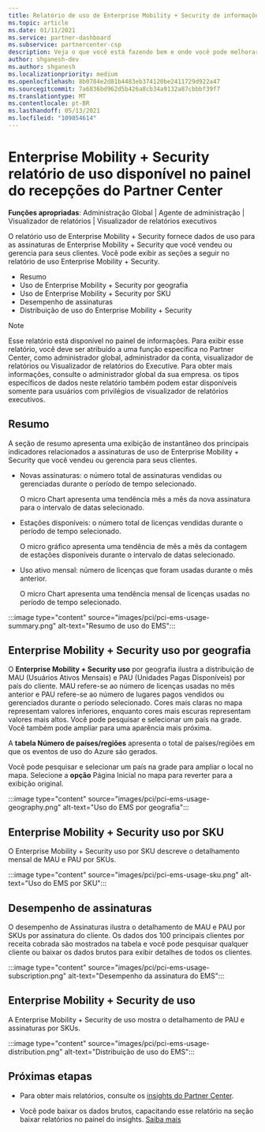 ```yaml
---
title: Relatório de uso de Enterprise Mobility + Security de informações do Partner Center
ms.topic: article
ms.date: 01/11/2021
ms.service: partner-dashboard
ms.subservice: partnercenter-csp
description: Veja o que você está fazendo bem e onde você pode melhorar a respeito do uso de Enterprise Mobility + Security assinaturas que você vende ou gerencia para seus clientes.
author: shganesh-dev
ms.author: shganesh
ms.localizationpriority: medium
ms.openlocfilehash: 8b0784e2d81b4483eb374120be2411729d922a47
ms.sourcegitcommit: 7a6836bd962d5b426a8cb34a9132a87cbbbf39f7
ms.translationtype: MT
ms.contentlocale: pt-BR
ms.lasthandoff: 05/13/2021
ms.locfileid: "109854614"
---
```

# <a name="enterprise-mobility--security-usage-report-available-from-the-partner-center-insights-dashboard"></a>Enterprise Mobility + Security relatório de uso disponível no painel do recepções do Partner Center

**Funções apropriadas**: Administração Global | Agente de administração | Visualizador de relatórios | Visualizador de relatórios executivos

O relatório uso de Enterprise Mobility + Security fornece dados de uso para as assinaturas de Enterprise Mobility + Security que você vendeu ou gerencia para seus clientes. Você pode exibir as seções a seguir no relatório de uso Enterprise Mobility + Security.

- Resumo
- Uso de Enterprise Mobility + Security por geografia
- Uso de Enterprise Mobility + Security por SKU
- Desempenho de assinaturas
- Distribuição de uso do Enterprise Mobility + Security

 > [!NOTE]
 > Esse relatório está disponível no painel de informações. Para exibir esse relatório, você deve ser atribuído a uma função específica no Partner Center, como administrador global, administrador da conta, visualizador de relatórios ou Visualizador de relatórios do Executive. Para obter mais informações, consulte o administrador global da sua empresa. os tipos específicos de dados neste relatório também podem estar disponíveis somente para usuários com privilégios de visualizador de relatórios executivos.

## <a name="summary"></a>Resumo

A seção de resumo apresenta uma exibição de instantâneo dos principais indicadores relacionados a assinaturas de uso de Enterprise Mobility + Security que você vendeu ou gerencia para seus clientes. 

- Novas assinaturas: o número total de assinaturas vendidas ou gerenciadas durante o período de tempo selecionado.

   O micro Chart apresenta uma tendência mês a mês da nova assinatura para o intervalo de datas selecionado.

- Estações disponíveis: o número total de licenças vendidas durante o período de tempo selecionado.

   O micro gráfico apresenta uma tendência de mês a mês da contagem de estações disponíveis durante o intervalo de datas selecionado.

- Uso ativo mensal: número de licenças que foram usadas durante o mês anterior.

   O micro Chart apresenta uma tendência mensal de licenças usadas no período de tempo selecionado.

:::image type="content" source="images/pci/pci-ems-usage-summary.png" alt-text="Resumo de uso do EMS":::

## <a name="enterprise-mobility--security-usage-by-geography"></a>Enterprise Mobility + Security uso por geografia

O **Enterprise Mobility + Security uso** por geografia ilustra a distribuição de MAU (Usuários Ativos Mensais) e PAU (Unidades Pagas Disponíveis) por país do cliente. MAU refere-se ao número de licenças usadas no mês anterior e PAU refere-se ao número de lugares pagos vendidos ou gerenciados durante o período selecionado. Cores mais claras no mapa representam valores inferiores, enquanto cores mais escuras representam valores mais altos. Você pode pesquisar e selecionar um país na grade. Você também pode ampliar para uma aparência mais próxima.

A **tabela Número de países/regiões** apresenta o total de países/regiões em que os eventos de uso do Azure são gerados.

Você pode pesquisar e selecionar um país na grade para ampliar o local no mapa. Selecione a **opção** Página Inicial no mapa para reverter para a exibição original.

:::image type="content" source="images/pci/pci-ems-usage-geography.png" alt-text="Uso do EMS por geografia":::

## <a name="enterprise-mobility--security-usage-by-sku"></a>Enterprise Mobility + Security uso por SKU

O Enterprise Mobility + Security uso por SKU descreve o detalhamento mensal de MAU e PAU por SKUs.

:::image type="content" source="images/pci/pci-ems-usage-sku.png" alt-text="Uso do EMS por SKU":::

## <a name="subscriptions-performance"></a>Desempenho de assinaturas

O desempenho de Assinaturas ilustra o detalhamento de MAU e PAU por SKUs por assinatura do cliente. Os dados dos 100 principais clientes por receita cobrada são mostrados na tabela e você pode pesquisar qualquer cliente ou baixar os dados brutos para exibir detalhes de todos os clientes.

:::image type="content" source="images/pci/pci-ems-usage-subscription.png" alt-text="Desempenho da assinatura do EMS":::

## <a name="enterprise-mobility--security-usage-distribution"></a>Enterprise Mobility + Security de uso

A Enterprise Mobility + Security de uso mostra o detalhamento de PAU e assinaturas por SKUs.

:::image type="content" source="images/pci/pci-ems-usage-distribution.png" alt-text="Distribuição de uso do EMS":::

## <a name="next-steps"></a>Próximas etapas

- Para obter mais relatórios, consulte os [insights do Partner Center](partner-center-insights.md).

- Você pode baixar os dados brutos, capacitando esse relatório na seção baixar relatórios no painel do insights. [Saiba mais](pci-download-reports.md) 
